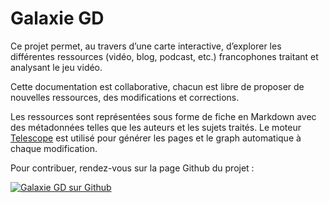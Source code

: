 # Galaxie GD

Ce projet permet, au travers d’une carte interactive, d’explorer les différentes ressources (vidéo, blog, podcast, etc.) francophones traitant et analysant le jeu vidéo.

Cette documentation est collaborative, chacun est libre de proposer de nouvelles ressources, des modifications et corrections.

Les ressources sont représentées sous forme de fiche en Markdown avec des métadonnées telles que les auteurs et les sujets traités. Le moteur [Telescope](https://github.com/greaby/telescope) est utilisé pour générer les pages et le graph automatique à chaque modification.

Pour contribuer, rendez-vous sur la page Github du projet :

[![Galaxie GD sur Github](https://github-readme-stats.vercel.app/api/pin/?username=greaby&repo=galaxie-gd)](https://github.com/greaby/galaxie-gd)
